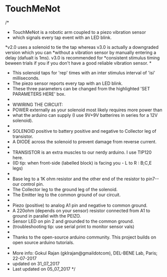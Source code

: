 # TouchMeNot
/*
 * TouchMeNot is a robotic arm coupled to a piezo vibration sensor 
 * which signals every tap event with an LED blink.
 
 *v2.0 uses a solenoid to tie the tap whereas v3.0 is actually a downgraded version which you can
 *without a vibration sensor by manually entering a delay (dafualt is 1ms). v3.0 is recommended for
 *consistent stimulus timing beween trials if you if you don't have a good reliable vibration sensor.
 * 
 * This solenoid taps for 'rep' times with an inter stimulus interval of 'isi' milliseconds. 
 * The piezo sensor reports every tap with an LED blink. 
 * These three parameters can be changed from the highlighted 'SET PARAMETERS HERE' box.
 * 
 * WWIRING THE CIRCUIT:
 * POWER externally as your solenoid most likely requires more power than 
 * what the arduino can supply (I use 9V+9V batterires in series for a 12V solenoid).
 * 
 * SOLENOID positive to battery positive and negative to Collector leg of transistor. 
 * A DIODE across the solenoid to prevent damage from reverse current.
 * 
 * TRANSISTOR is an extra muscles to our nerdy arduino. I use TIP120 here.
 * (ID tip: when front-side (labelled block) is facing you - L to R : B;C,E legs)
 * 
 * Base leg to a 1K ohm resistor and the other end of the resistor to pin7-- our control pin.
 * The Collector leg to the ground leg of the solenoid.
 * The Emitter leg to the common ground of our circuit.
 * 
 * Piezo (positive) to analog A1 pin and negative to common ground.
 * A 220ohm (depends on your sensor) resistor connected from A1 to ground in parallel with the PEIZO.
 * Sensor LED on pin 2 and grounded to the common ground.
 * (troubleshooting tip: use serial print to monitor sensor vals)
 * 
 * Thanks to the open-source arduino community. This project builds on open source arduino tutorials.
 * 
 * More info: Gokul Rajan (gklrajan@gmaildotcom), DEL-BENE Lab, Paris; 22-07-2017
 * updated on 31_07_2017
 * Last updated on 05_07_2017
*/
